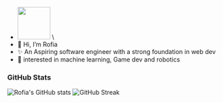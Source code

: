 - <img src="https://github.com/Anmol-Baranwal/Cool-GIFs-For-GitHub/assets/74038190/761f4c99-eda3-4c9a-a4ec-2b6311e2433a" width="75">&nbsp;\
- 👋 Hi, I’m Rofia
- ✨ An Aspiring software engineer with a strong foundation in web dev
- 👀 interested in machine learning, Game dev and robotics

### GitHub Stats
![Rofia's GitHub stats](https://github-readme-stats.vercel.app/api?username=rofia-bit&show_icons=true&theme=tokyonight)
![GitHub Streak](https://github-readme-streak-stats.herokuapp.com?user=rofia-bit&theme=tokyonight)





